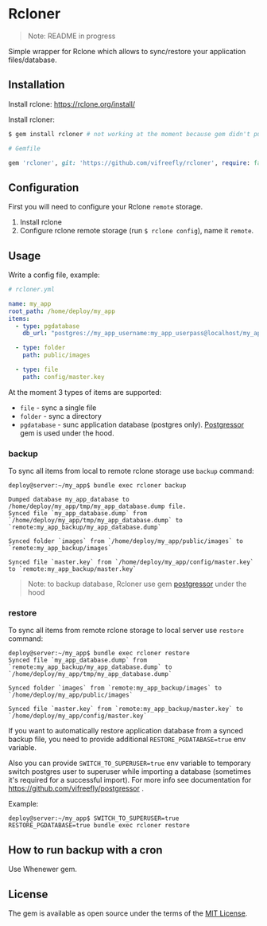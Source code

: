 # Rcloner

> Note: README in progress

Simple wrapper for Rclone which allows to sync/restore your application files/database.

## Installation

Install rclone: https://rclone.org/install/

Install rcloner:

```bash
$ gem install rcloner # not working at the moment because gem didn't pushed to rubygems yet
```

```ruby
# Gemfile

gem 'rcloner', git: 'https://github.com/vifreefly/rcloner', require: false
```

## Configuration

First you will need to configure your Rclone `remote` storage.

1. Install rclone
2. Configure rclone remote storage (run `$ rclone config`), name it `remote`.

## Usage

Write a config file, example:

```yml
# rcloner.yml

name: my_app
root_path: /home/deploy/my_app
items:
  - type: pgdatabase
    db_url: "postgres://my_app_username:my_app_userpass@localhost/my_app_database"

  - type: folder
    path: public/images

  - type: file
    path: config/master.key
```

At the moment 3 types of items are supported:

* `file` - sync a single file
* `folder` - sync a directory
* `pgdatabase` - sunc application database (postgres only). [Postgressor](https://github.com/vifreefly/postgressor) gem is used under the hood.

### backup

To sync all items from local to remote rclone storage use `backup` command:

```
deploy@server:~/my_app$ bundle exec rcloner backup

Dumped database my_app_database to /home/deploy/my_app/tmp/my_app_database.dump file.
Synced file `my_app_database.dump` from `/home/deploy/my_app/tmp/my_app_database.dump` to `remote:my_app_backup/my_app_database.dump`

Synced folder `images` from `/home/deploy/my_app/public/images` to `remote:my_app_backup/images`

Synced file `master.key` from `/home/deploy/my_app/config/master.key` to `remote:my_app_backup/master.key`
```

> Note: to backup database, Rcloner use gem [postgressor](https://github.com/vifreefly/postgressor) under the hood

### restore

To sync all items from remote rclone storage to local server use `restore` command:

```
deploy@server:~/my_app$ bundle exec rcloner restore
Synced file `my_app_database.dump` from `remote:my_app_backup/my_app_database.dump` to `/home/deploy/my_app/tmp/my_app_database.dump`

Synced folder `images` from `remote:my_app_backup/images` to `/home/deploy/my_app/public/images`

Synced file `master.key` from `remote:my_app_backup/master.key` to `/home/deploy/my_app/config/master.key`
```

If you want to automatically restore application database from a synced backup file, you need to provide additional `RESTORE_PGDATABASE=true` env variable.

Also you can provide `SWITCH_TO_SUPERUSER=true` env variable to temporary switch postgres user to superuser while importing a database (sometimes it's required for a successful import). For more info see documentation for https://github.com/vifreefly/postgressor .

Example:

```
deploy@server:~/my_app$ SWITCH_TO_SUPERUSER=true RESTORE_PGDATABASE=true bundle exec rcloner restore
```

## How to run backup with a cron

Use Whenewer gem.

## License

The gem is available as open source under the terms of the [MIT License](https://opensource.org/licenses/MIT).
